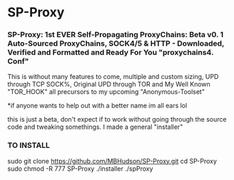 # SP-Proxy
### SP-Proxy: 1st EVER Self-Propagating ProxyChains: Beta v0. 1 Auto-Sourced ProxyChains, SOCK4/5 & HTTP - Downloaded, Verified and Formatted and Ready For You "proxychains4. Conf"
This is without many features to come, multiple and custom sizing, UPD through TCP SOCK%, Original UPD through TOR and My Well Known "TOR_HOOK" all precursors to my upcoming "Anonymous-Toolset"

*if anyone wants to help out with a better name im all ears lol

this is just a beta, don't expect if to work without going through the source code and tweaking somethings. I made a general "installer"
### TO INSTALL
sudo git clone https://github.com/MBHudson/SP-Proxy.git
cd SP-Proxy
sudo chmod -R 777 SP-Proxy
./installer
./spProxy
